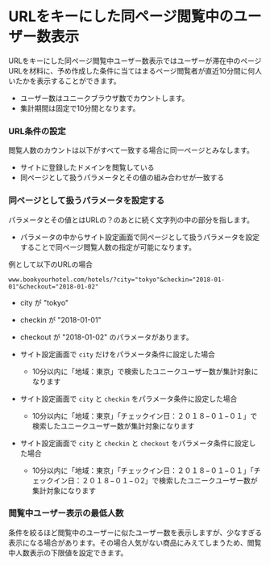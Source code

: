 # URLをキーにした同ページ閲覧中のユーザー数表示
URLをキーにした同ページ閲覧中ユーザー数表示ではユーザーが滞在中のページURLを材料に、予め作成した条件に当てはまるページ閲覧者が直近10分間に何人いたかを表示することができます。
* ユーザー数はユニークブラウザ数でカウントします。
* 集計期間は固定で10分間となります。

### URL条件の設定
閲覧人数のカウントは以下がすべて一致する場合に同一ページとみなします。
* サイトに登録したドメインを閲覧している
* 同ページとして扱うパラメータとその値の組み合わせが一致する

### 同ページとして扱うパラメータを設定する
パラメータとその値とはURLの？のあとに続く文字列の中の部分を指します。
* パラメータの中からサイト設定画面で同ページとして扱うパラメータを設定することで同ページ閲覧人数の指定が可能になります。


例として以下のURLの場合
```
www.bookyourhotel.com/hotels/?city="tokyo"&checkin="2018-01-01"&checkout="2018-01-02"
```
* city が "tokyo" 
* checkin が "2018-01-01"
* checkout が "2018-01-02"
のパラメータがあります。

* サイト設定画面で ``city`` だけをパラメータ条件に設定した場合
  * 10分以内に「地域：東京」で検索したユニークユーザー数が集計対象になります
* サイト設定画面で ``city`` と ``checkin`` をパラメータ条件に設定した場合
  * 10分以内に「地域：東京」「チェックイン日：２０１８−０１−０１」で検索したユニークユーザー数が集計対象になります
* サイト設定画面で ``city`` と ``checkin`` と ``checkout`` をパラメータ条件に設定した場合
  * 10分以内に「地域：東京」「チェックイン日：２０１８−０１−０１」「チェックイン日：２０１８−０１−０2」で検索したユニークユーザー数が集計対象になります


### 閲覧中ユーザー表示の最低人数
条件を絞るほど閲覧中のユーザーに似たユーザー数を表示しますが、少なすぎる表示になる場合があります。その場合人気がない商品にみえてしまうため、閲覧中人数表示の下限値を設定できます。



